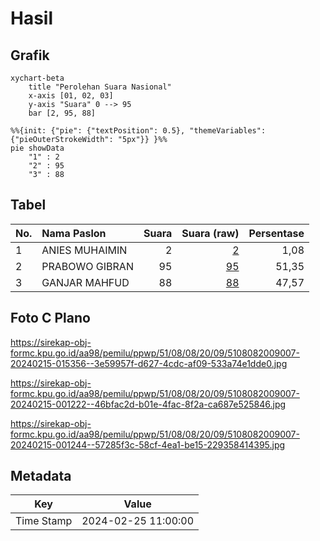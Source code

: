 # Hasil

## Grafik

```mermaid
xychart-beta
    title "Perolehan Suara Nasional"
    x-axis [01, 02, 03]
    y-axis "Suara" 0 --> 95
    bar [2, 95, 88]
```

```mermaid
%%{init: {"pie": {"textPosition": 0.5}, "themeVariables": {"pieOuterStrokeWidth": "5px"}} }%%
pie showData
    "1" : 2
    "2" : 95
    "3" : 88
```

## Tabel

| No. | Nama Paslon    | Suara | Suara (raw) | Persentase |
|:--- |:-------------- | -----:| -----------:| ----------:|
| 1   | ANIES MUHAIMIN | 2     | [2][p-1]    | 1,08       |
| 2   | PRABOWO GIBRAN | 95    | [95][p-2]   | 51,35      |
| 3   | GANJAR MAHFUD  | 88    | [88][p-3]   | 47,57      |


[p-1]: https://github.com/gigit-pemilu/pemilu-2024/blob/main/pilpres/hitung-suara/sub/51-bali/sub/08-buleleng/sub/08-kubutambahan/sub/2009-bila/sub/007-tps/sub/paslon-1.txt
[p-2]: https://github.com/gigit-pemilu/pemilu-2024/blob/main/pilpres/hitung-suara/sub/51-bali/sub/08-buleleng/sub/08-kubutambahan/sub/2009-bila/sub/007-tps/sub/paslon-2.txt
[p-3]: https://github.com/gigit-pemilu/pemilu-2024/blob/main/pilpres/hitung-suara/sub/51-bali/sub/08-buleleng/sub/08-kubutambahan/sub/2009-bila/sub/007-tps/sub/paslon-3.txt

## Foto C Plano

https://sirekap-obj-formc.kpu.go.id/aa98/pemilu/ppwp/51/08/08/20/09/5108082009007-20240215-015356--3e59957f-d627-4cdc-af09-533a74e1dde0.jpg

https://sirekap-obj-formc.kpu.go.id/aa98/pemilu/ppwp/51/08/08/20/09/5108082009007-20240215-001222--46bfac2d-b01e-4fac-8f2a-ca687e525846.jpg

https://sirekap-obj-formc.kpu.go.id/aa98/pemilu/ppwp/51/08/08/20/09/5108082009007-20240215-001244--57285f3c-58cf-4ea1-be15-229358414395.jpg


## Metadata

| Key        | Value               |
| ---------- | ------------------- |
| Time Stamp | 2024-02-25 11:00:00 |



